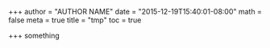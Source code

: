 +++
author = "AUTHOR NAME"
date = "2015-12-19T15:40:01-08:00"
math = false
meta = true
title = "tmp"
toc = true

+++
something 
<!--more-->
